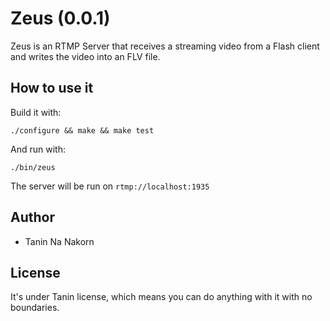 Zeus (0.0.1)
===============

Zeus is an RTMP Server that receives a streaming video from a Flash client and writes the video into an FLV file.


How to use it
---------------

Build it with:

```
./configure && make && make test
```

And run with:

```
./bin/zeus
```

The server will be run on ```rtmp://localhost:1935```

Author
-------------

* Tanin Na Nakorn


License
------------

It's under Tanin license, which means you can do anything with it with no boundaries.

